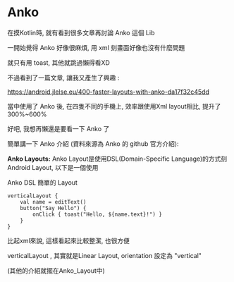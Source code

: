 Anko
====

在摸Kotlin時, 就有看到很多文章再討論 Anko 這個 Lib

一開始覺得 Anko 好像很麻煩, 用 xml 刻畫面好像也沒有什麼問題

就只有用 toast, 其他就跳過懶得看XD

不過看到了一篇文章, 讓我又產生了興趣 : 

https://android.jlelse.eu/400-faster-layouts-with-anko-da17f32c45dd

當中使用了 Anko 後, 在四隻不同的手機上, 效率跟使用Xml layout相比, 提升了300%~600%

好吧, 我想再懶還是要看一下 Anko 了

簡單講一下 Anko 介紹 (資料來源為 Anko 的 github 官方介紹):

**Anko Layouts:**
Anko Layout是使用DSL(Domain-Specific Language)的方式刻Android Layout, 以下是一個使用

Anko DSL 簡單的 Layout
```
verticalLayout {
    val name = editText()
    button("Say Hello") {
        onClick { toast("Hello, ${name.text}!") }
    }
}
```
比起xml來說, 這樣看起來比較整潔, 也很方便

verticalLayout , 其實就是Linear Layout, orientation 設定為 "vertical"

(其他的介紹就擺在Anko_Layout中)



